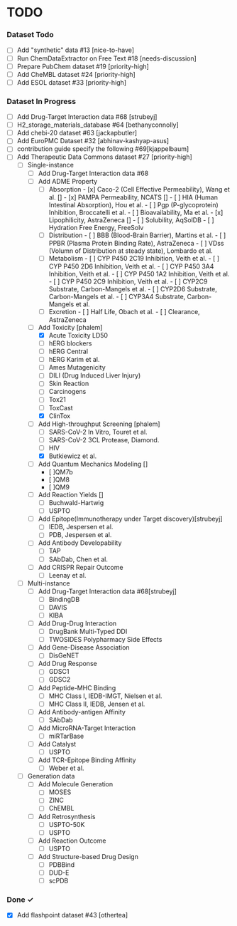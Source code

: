 # TODO

### Dataset Todo
- [ ] Add "synthetic" data #13 [nice-to-have]
- [ ] Run ChemDataExtractor on Free Text #18 [needs-discussion] 
- [ ] Prepare PubChem dataset #19 [priority-high]
- [ ] Add CheMBL dataset #24 [priority-high]
- [ ] Add ESOL dataset #33 [priority-high]

### Dataset In Progress
- [ ] Add Drug-Target Interaction data #68 [strubeyj]
- [ ] H2_storage_materials_database #64 [bethanyconnolly]  
- [ ] Add chebi-20 dataset #63 [jackapbutler]  
- [ ] Add EuroPMC Dataset #32 [abhinav-kashyap-asus]  
- [ ] contribution guide specify the following #69[kjappelbaum]
- [ ] Add Therapeutic Data Commons dataset #27 [priority-high]
  -[ ] Single-instance
    - [ ] Add Drug-Target Interaction data #68
    - [ ] Add ADME Property
      - [ ] Absorption
            - [x] Caco-2 (Cell Effective Permeability), Wang et al. []
            - [x] PAMPA Permeability, NCATS []
            - [ ] HIA (Human Intestinal Absorption), Hou et al.
            - [ ] Pgp (P-glycoprotein) Inhibition, Broccatelli et al.
            - [ ] Bioavailability, Ma et al.
            - [x] Lipophilicity, AstraZeneca []
            - [ ] Solubility, AqSolDB
            - [ ] Hydration Free Energy, FreeSolv
      - [ ] Distribution
            - [ ] BBB (Blood-Brain Barrier), Martins et al.
            - [ ] PPBR (Plasma Protein Binding Rate), AstraZeneca
            - [ ] VDss (Volumn of Distribution at steady state), Lombardo et al.
      - [ ] Metabolism
            - [ ] CYP P450 2C19 Inhibition, Veith et al.
            - [ ] CYP P450 2D6 Inhibition, Veith et al.
            - [ ] CYP P450 3A4 Inhibition, Veith et al.
            - [ ] CYP P450 1A2 Inhibition, Veith et al.
            - [ ] CYP P450 2C9 Inhibition, Veith et al.
            - [ ] CYP2C9 Substrate, Carbon-Mangels et al.
            - [ ] CYP2D6 Substrate, Carbon-Mangels et al.
            - [ ] CYP3A4 Substrate, Carbon-Mangels et al.
      - [ ] Excretion
            - [ ] Half Life, Obach et al.
            - [ ] Clearance, AstraZeneca
    - [ ] Add Toxicity [phalem]
      - [x] Acute Toxicity LD50
      - [ ] hERG blockers
      - [ ] hERG Central
      - [ ] hERG Karim et al.
      - [ ] Ames Mutagenicity
      - [ ] DILI (Drug Induced Liver Injury)
      - [ ] Skin Reaction
      - [ ] Carcinogens
      - [ ] Tox21
      - [ ] ToxCast
      - [x] ClinTox
    - [ ] Add High-throughput Screening [phalem]
        - [ ] SARS-CoV-2 In Vitro, Touret et al.
        - [ ] SARS-CoV-2 3CL Protease, Diamond.
        - [ ] HIV
        - [x] Butkiewicz et al.
    - [ ] Add Quantum Mechanics Modeling []
      - [ ]QM7b
      - [ ]QM8
      - [ ]QM9
    - [ ] Add Reaction Yields []
      - [ ] Buchwald-Hartwig
      - [ ] USPTO
    - [ ] Add Epitope(Immunotherapy under Target discovery)[strubeyj]
      - [ ] IEDB, Jespersen et al.
      - [ ] PDB, Jespersen et al.
    - [ ] Add Antibody Developability
      - [ ] TAP
      - [ ] SAbDab, Chen et al.
    - [ ] Add CRISPR Repair Outcome
      - [ ] Leenay et al.

  -[ ] Multi-instance
    - [ ] Add Drug-Target Interaction data #68[strubeyj]
      - [ ] BindingDB
      - [ ] DAVIS
      - [ ] KIBA
    - [ ] Add Drug-Drug Interaction
      - [ ] DrugBank Multi-Typed DDI
      - [ ] TWOSIDES Polypharmacy Side Effects
    - [ ] Add Gene-Disease Association
      - [ ] DisGeNET
    - [ ] Add Drug Response
      - [ ] GDSC1
      - [ ] GDSC2
    - [ ] Add Peptide-MHC Binding
      - [ ] MHC Class I, IEDB-IMGT, Nielsen et al.
      - [ ] MHC Class II, IEDB, Jensen et al.
    - [ ] Add Antibody-antigen Affinity 
      - [ ] SAbDab
    - [ ] Add MicroRNA-Target Interaction
      - [ ] miRTarBase
    - [ ] Add Catalyst
      - [ ] USPTO
    - [ ] Add TCR-Epitope Binding Affinity
      - [ ] Weber et al.
 
  -[ ] Generation data
    - [ ] Add Molecule Generation
      - [ ] MOSES
      - [ ] ZINC
      - [ ] ChEMBL
    - [ ] Add Retrosynthesis
      - [ ] USPTO-50K
      - [ ] USPTO
    - [ ] Add Reaction Outcome
      - [ ] USPTO
    - [ ] Add Structure-based Drug Design 
      - [ ] PDBBind
      - [ ] DUD-E
      - [ ] scPDB

### Done ✓
- [x] Add flashpoint dataset #43 [othertea]
